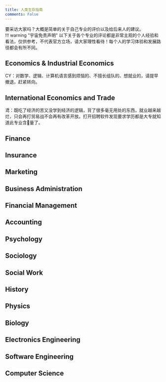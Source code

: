 ```yaml
---
title: 人类生存指南
comments: False
---
```

要采访大家吗？大概是简单的关于自己专业的评价以及给后来人的建议。  
!!! warning "宇宙免责声明"
    以下关于各个专业的评论都是非常主观的个人经验和看法，仅供参考，不代表官方立场，请大家理性看待！每个人的学习体验和发展路径都会有所不同。

## Economics & Industrial Economics
CY：对数学、逻辑、计算机语言感到烦恼的、不擅长组队的、想就业的，请提早撤退，赶紧转向。    

## International Economics and Trade
鸢：既吃了经济的苦又没学到经济的逻辑，背了很多毫无用处的东西，就业越来越烂，只会再打贸易战不会再有改革开放。打开招聘软件发现要求学历都是大专就知道此专业含💩量了。

## Finance 

## Insurance

## Marketing

## Business Administration

## Financial Management

## Accounting

## Psychology

## Sociology

## Social Work

## History

## Physics

## Biology

## Electronics Engineering

## Software Engineering

## Computer Science
